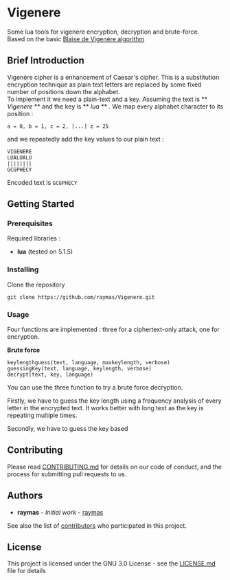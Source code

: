 # Vigenere

Some lua tools for vigenere encryption, decryption and brute-force.<br>
Based on the basic [Blaise de Vigenère algorithm](https://en.wikipedia.org/wiki/Vigen%C3%A8re_cipher)

## Brief Introduction

Vigenère cipher is a enhancement of Caesar's cipher. This is a substitution encryption technique as plain text letters are replaced by some fixed number of positions down the alphabet.<br>
To implement it we need a plain-text and a key. Assuming the text is ** *Vigenere* ** and the key is ** *lua* ** . We map every alphabet character to its position :
```
a = 0, b = 1, c = 2, [...] z = 25
```
and we repeatedly add the key values to our plain text :
```
VIGENERE
LUALUALU
||||||||
GCGPHECY
```
Encoded text is ```GCGPHECY```

## Getting Started

### Prerequisites

Required libraries :
* **lua** (tested on 5.1.5)  

### Installing

Clone the repository
```
git clone https://github.com/raymas/Vigenere.git
```

### Usage
Four functions are implemented : three for a ciphertext-only attack, one for encryption.

**Brute force**
```
keylengthguess(text, language, maxkeylength, verbose)
guessingKey(text, language, keylength, verbose)
decrypt(text, key, language)
```
You can use the three function to try a brute force decryption.<br>

Firstly, we have to guess the key length using a frequency analysis of every letter in the encrypted text. It works better with long text as the key is repeating multiple times.<br>

Secondly, we have to guess the key based



## Contributing

Please read [CONTRIBUTING.md]() for details on our code of conduct, and the process for submitting pull requests to us.

## Authors

* **raymas** - *Initial work* - [raymas](https://github.com/raymas)

See also the list of [contributors](https://github.com/raymas/Vigenere/contributors) who participated in this project.

## License

This project is licensed under the GNU 3.0 License - see the [LICENSE.md](LICENSE.md) file for details
